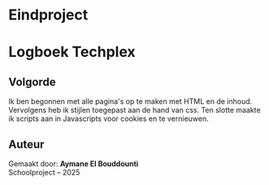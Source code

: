# Eindproject
# Logboek Techplex


## Volgorde
Ik ben begonnen met alle pagina's op te maken met HTML en de inhoud. Vervolgens heb ik stijlen toegepast aan de hand van css. Ten slotte maakte ik scripts aan in Javascripts voor cookies en te vernieuwen.

## Auteur

Gemaakt door: **Aymane El Bouddounti**  
Schoolproject – 2025
